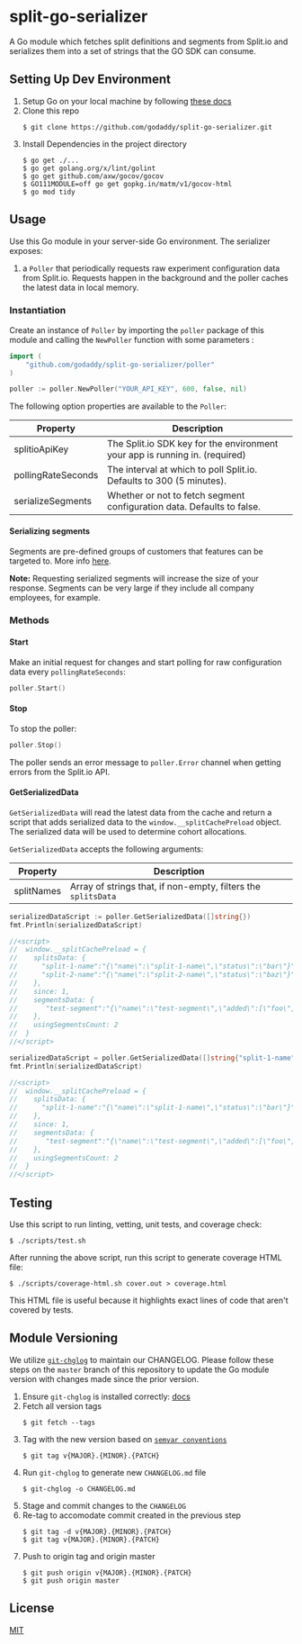 # split-go-serializer

A Go module which fetches split definitions and segments from Split.io and serializes them into a set of strings that the GO SDK can consume.

## Setting Up Dev Environment

1. Setup Go on your local machine by following [these docs](https://golang.org/doc/install#install)
1. Clone this repo
    ```
    $ git clone https://github.com/godaddy/split-go-serializer.git
    ```
1. Install Dependencies in the project directory
    ```
    $ go get ./...
    $ go get golang.org/x/lint/golint
    $ go get github.com/axw/gocov/gocov
    $ GO111MODULE=off go get gopkg.in/matm/v1/gocov-html
    $ go mod tidy
    ```
## Usage

Use this Go module in your server-side Go environment. The serializer exposes:
1. a `Poller` that periodically requests raw experiment configuration data from Split.io. Requests happen in the background and the poller caches the latest data in local memory.

### Instantiation

Create an instance of `Poller` by importing the `poller` package of this module and calling the `NewPoller` function with some parameters :

```go
import (
    "github.com/godaddy/split-go-serializer/poller"
)

poller := poller.NewPoller("YOUR_API_KEY", 600, false, nil)
```

The following option properties are available to the `Poller`:

| Property                      | Description |
|-------------------------------|-------------|
| splitioApiKey | The Split.io SDK key for the environment your app is running in. (required) |
| pollingRateSeconds | The interval at which to poll Split.io. Defaults to 300 (5 minutes). |
| serializeSegments | Whether or not to fetch segment configuration data. Defaults to false.|

#### Serializing segments

Segments are pre-defined groups of customers that features can be targeted to. More info [here](https://help.split.io/hc/en-us/articles/360020407512-Create-a-segment).

**Note:** Requesting serialized segments will increase the size of your response. Segments can be very large if they include all company employees, for example.

### Methods

#### Start

Make an initial request for changes and start polling for raw configuration data
every `pollingRateSeconds`:

```go
poller.Start()
```

#### Stop
To stop the poller:

```go
poller.Stop()
```

The poller sends an error message to `poller.Error` channel when getting errors from the Split.io API.

#### GetSerializedData

`GetSerializedData` will read the latest data from the cache and return a script
that adds serialized data to the `window.__splitCachePreload` object. The
serialized data will be used to determine cohort allocations.

`GetSerializedData` accepts the following arguments:

| Property                      | Description |
|-------------------------------|-------------|
| splitNames | Array of strings that, if non-empty, filters the `splitsData` |

```go
serializedDataScript := poller.GetSerializedData([]string{})
fmt.Println(serializedDataScript)

//<script>
//  window.__splitCachePreload = {
//    splitsData: {
//      "split-1-name":"{\"name\":\"split-1-name\",\"status\":\"bar\"}",
//      "split-2-name":"{\"name\":\"split-2-name\",\"status\":\"baz\"}"
//    },
//    since: 1,
//    segmentsData: {
//       "test-segment":"{\"name\":\"test-segment\",\"added\":[\"foo\",\"bar\"],\"removed\":null,\"since\":20,\"till\":20}"
//    },
//    usingSegmentsCount: 2
//  }
//</script>

serializedDataScript = poller.GetSerializedData([]string{"split-1-name"})
fmt.Println(serializedDataScript)

//<script>
//  window.__splitCachePreload = {
//    splitsData: {
//      "split-1-name":"{\"name\":\"split-1-name\",\"status\":\"bar\"}"
//    },
//    since: 1,
//    segmentsData: {
//       "test-segment":"{\"name\":\"test-segment\",\"added\":[\"foo\",\"bar\"],\"removed\":null,\"since\":20,\"till\":20}"
//    },
//    usingSegmentsCount: 2
//  }
//</script>
```

## Testing

Use this script to run linting, vetting, unit tests, and coverage check:
```
$ ./scripts/test.sh
```

After running the above script, run this script to generate coverage HTML file:
```
$ ./scripts/coverage-html.sh cover.out > coverage.html
```
This HTML file is useful because it highlights exact lines of code that aren't covered by tests.

## Module Versioning

We utilize [`git-chglog`](https://github.com/git-chglog/git-chglog) to maintain our CHANGELOG.
Please follow these steps on the `master` branch of this repository to update the Go module version with changes made since the prior version.

1. Ensure `git-chglog` is installed correctly: [docs](https://github.com/git-chglog/git-chglog#installation)
1. Fetch all version tags
    ```
    $ git fetch --tags
    ```
1. Tag with the new version based on [`semvar conventions`](https://semver.org/)
    ```
    $ git tag v{MAJOR}.{MINOR}.{PATCH}
    ```
1. Run `git-chglog` to generate new `CHANGELOG.md` file
    ```
    $ git-chglog -o CHANGELOG.md
    ```
1. Stage and commit changes to the `CHANGELOG`
1. Re-tag to accomodate commit created in the previous step
    ```
    $ git tag -d v{MAJOR}.{MINOR}.{PATCH}
    $ git tag v{MAJOR}.{MINOR}.{PATCH}
    ```
1. Push to origin tag and origin master
    ```
    $ git push origin v{MAJOR}.{MINOR}.{PATCH}
    $ git push origin master
    ```

## License

[MIT](LICENSE)
